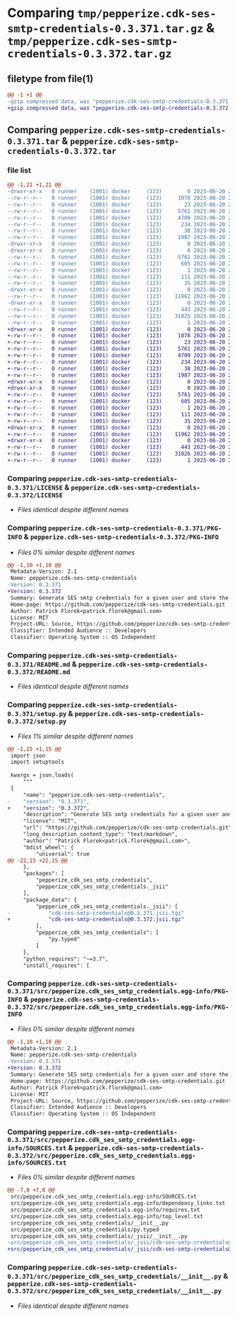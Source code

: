 # Comparing `tmp/pepperize.cdk-ses-smtp-credentials-0.3.371.tar.gz` & `tmp/pepperize.cdk-ses-smtp-credentials-0.3.372.tar.gz`

## filetype from file(1)

```diff
@@ -1 +1 @@
-gzip compressed data, was "pepperize.cdk-ses-smtp-credentials-0.3.371.tar", last modified: Tue Jun 20 23:16:12 2023, max compression
+gzip compressed data, was "pepperize.cdk-ses-smtp-credentials-0.3.372.tar", last modified: Tue Jun 20 23:15:50 2023, max compression
```

## Comparing `pepperize.cdk-ses-smtp-credentials-0.3.371.tar` & `pepperize.cdk-ses-smtp-credentials-0.3.372.tar`

### file list

```diff
@@ -1,21 +1,21 @@
-drwxr-xr-x   0 runner    (1001) docker     (123)        0 2023-06-20 23:16:12.917609 pepperize.cdk-ses-smtp-credentials-0.3.371/
--rw-r--r--   0 runner    (1001) docker     (123)     1078 2023-06-20 23:16:01.000000 pepperize.cdk-ses-smtp-credentials-0.3.371/LICENSE
--rw-r--r--   0 runner    (1001) docker     (123)       23 2023-06-20 23:16:01.000000 pepperize.cdk-ses-smtp-credentials-0.3.371/MANIFEST.in
--rw-r--r--   0 runner    (1001) docker     (123)     5761 2023-06-20 23:16:12.917609 pepperize.cdk-ses-smtp-credentials-0.3.371/PKG-INFO
--rw-r--r--   0 runner    (1001) docker     (123)     4709 2023-06-20 23:16:01.000000 pepperize.cdk-ses-smtp-credentials-0.3.371/README.md
--rw-r--r--   0 runner    (1001) docker     (123)      234 2023-06-20 23:16:01.000000 pepperize.cdk-ses-smtp-credentials-0.3.371/pyproject.toml
--rw-r--r--   0 runner    (1001) docker     (123)       38 2023-06-20 23:16:12.917609 pepperize.cdk-ses-smtp-credentials-0.3.371/setup.cfg
--rw-r--r--   0 runner    (1001) docker     (123)     1987 2023-06-20 23:16:01.000000 pepperize.cdk-ses-smtp-credentials-0.3.371/setup.py
-drwxr-xr-x   0 runner    (1001) docker     (123)        0 2023-06-20 23:16:12.917609 pepperize.cdk-ses-smtp-credentials-0.3.371/src/
-drwxr-xr-x   0 runner    (1001) docker     (123)        0 2023-06-20 23:16:12.917609 pepperize.cdk-ses-smtp-credentials-0.3.371/src/pepperize.cdk_ses_smtp_credentials.egg-info/
--rw-r--r--   0 runner    (1001) docker     (123)     5761 2023-06-20 23:16:12.000000 pepperize.cdk-ses-smtp-credentials-0.3.371/src/pepperize.cdk_ses_smtp_credentials.egg-info/PKG-INFO
--rw-r--r--   0 runner    (1001) docker     (123)      605 2023-06-20 23:16:12.000000 pepperize.cdk-ses-smtp-credentials-0.3.371/src/pepperize.cdk_ses_smtp_credentials.egg-info/SOURCES.txt
--rw-r--r--   0 runner    (1001) docker     (123)        1 2023-06-20 23:16:12.000000 pepperize.cdk-ses-smtp-credentials-0.3.371/src/pepperize.cdk_ses_smtp_credentials.egg-info/dependency_links.txt
--rw-r--r--   0 runner    (1001) docker     (123)      111 2023-06-20 23:16:12.000000 pepperize.cdk-ses-smtp-credentials-0.3.371/src/pepperize.cdk_ses_smtp_credentials.egg-info/requires.txt
--rw-r--r--   0 runner    (1001) docker     (123)       35 2023-06-20 23:16:12.000000 pepperize.cdk-ses-smtp-credentials-0.3.371/src/pepperize.cdk_ses_smtp_credentials.egg-info/top_level.txt
-drwxr-xr-x   0 runner    (1001) docker     (123)        0 2023-06-20 23:16:12.917609 pepperize.cdk-ses-smtp-credentials-0.3.371/src/pepperize_cdk_ses_smtp_credentials/
--rw-r--r--   0 runner    (1001) docker     (123)    11962 2023-06-20 23:16:01.000000 pepperize.cdk-ses-smtp-credentials-0.3.371/src/pepperize_cdk_ses_smtp_credentials/__init__.py
-drwxr-xr-x   0 runner    (1001) docker     (123)        0 2023-06-20 23:16:12.917609 pepperize.cdk-ses-smtp-credentials-0.3.371/src/pepperize_cdk_ses_smtp_credentials/_jsii/
--rw-r--r--   0 runner    (1001) docker     (123)      443 2023-06-20 23:16:01.000000 pepperize.cdk-ses-smtp-credentials-0.3.371/src/pepperize_cdk_ses_smtp_credentials/_jsii/__init__.py
--rw-r--r--   0 runner    (1001) docker     (123)    31025 2023-06-20 23:16:01.000000 pepperize.cdk-ses-smtp-credentials-0.3.371/src/pepperize_cdk_ses_smtp_credentials/_jsii/cdk-ses-smtp-credentials@0.3.371.jsii.tgz
--rw-r--r--   0 runner    (1001) docker     (123)        1 2023-06-20 23:16:01.000000 pepperize.cdk-ses-smtp-credentials-0.3.371/src/pepperize_cdk_ses_smtp_credentials/py.typed
+drwxr-xr-x   0 runner    (1001) docker     (123)        0 2023-06-20 23:15:50.035867 pepperize.cdk-ses-smtp-credentials-0.3.372/
+-rw-r--r--   0 runner    (1001) docker     (123)     1078 2023-06-20 23:15:36.000000 pepperize.cdk-ses-smtp-credentials-0.3.372/LICENSE
+-rw-r--r--   0 runner    (1001) docker     (123)       23 2023-06-20 23:15:36.000000 pepperize.cdk-ses-smtp-credentials-0.3.372/MANIFEST.in
+-rw-r--r--   0 runner    (1001) docker     (123)     5761 2023-06-20 23:15:50.035867 pepperize.cdk-ses-smtp-credentials-0.3.372/PKG-INFO
+-rw-r--r--   0 runner    (1001) docker     (123)     4709 2023-06-20 23:15:36.000000 pepperize.cdk-ses-smtp-credentials-0.3.372/README.md
+-rw-r--r--   0 runner    (1001) docker     (123)      234 2023-06-20 23:15:36.000000 pepperize.cdk-ses-smtp-credentials-0.3.372/pyproject.toml
+-rw-r--r--   0 runner    (1001) docker     (123)       38 2023-06-20 23:15:50.035867 pepperize.cdk-ses-smtp-credentials-0.3.372/setup.cfg
+-rw-r--r--   0 runner    (1001) docker     (123)     1987 2023-06-20 23:15:36.000000 pepperize.cdk-ses-smtp-credentials-0.3.372/setup.py
+drwxr-xr-x   0 runner    (1001) docker     (123)        0 2023-06-20 23:15:50.031866 pepperize.cdk-ses-smtp-credentials-0.3.372/src/
+drwxr-xr-x   0 runner    (1001) docker     (123)        0 2023-06-20 23:15:50.035867 pepperize.cdk-ses-smtp-credentials-0.3.372/src/pepperize.cdk_ses_smtp_credentials.egg-info/
+-rw-r--r--   0 runner    (1001) docker     (123)     5761 2023-06-20 23:15:49.000000 pepperize.cdk-ses-smtp-credentials-0.3.372/src/pepperize.cdk_ses_smtp_credentials.egg-info/PKG-INFO
+-rw-r--r--   0 runner    (1001) docker     (123)      605 2023-06-20 23:15:50.000000 pepperize.cdk-ses-smtp-credentials-0.3.372/src/pepperize.cdk_ses_smtp_credentials.egg-info/SOURCES.txt
+-rw-r--r--   0 runner    (1001) docker     (123)        1 2023-06-20 23:15:49.000000 pepperize.cdk-ses-smtp-credentials-0.3.372/src/pepperize.cdk_ses_smtp_credentials.egg-info/dependency_links.txt
+-rw-r--r--   0 runner    (1001) docker     (123)      111 2023-06-20 23:15:49.000000 pepperize.cdk-ses-smtp-credentials-0.3.372/src/pepperize.cdk_ses_smtp_credentials.egg-info/requires.txt
+-rw-r--r--   0 runner    (1001) docker     (123)       35 2023-06-20 23:15:49.000000 pepperize.cdk-ses-smtp-credentials-0.3.372/src/pepperize.cdk_ses_smtp_credentials.egg-info/top_level.txt
+drwxr-xr-x   0 runner    (1001) docker     (123)        0 2023-06-20 23:15:50.035867 pepperize.cdk-ses-smtp-credentials-0.3.372/src/pepperize_cdk_ses_smtp_credentials/
+-rw-r--r--   0 runner    (1001) docker     (123)    11962 2023-06-20 23:15:36.000000 pepperize.cdk-ses-smtp-credentials-0.3.372/src/pepperize_cdk_ses_smtp_credentials/__init__.py
+drwxr-xr-x   0 runner    (1001) docker     (123)        0 2023-06-20 23:15:50.035867 pepperize.cdk-ses-smtp-credentials-0.3.372/src/pepperize_cdk_ses_smtp_credentials/_jsii/
+-rw-r--r--   0 runner    (1001) docker     (123)      443 2023-06-20 23:15:36.000000 pepperize.cdk-ses-smtp-credentials-0.3.372/src/pepperize_cdk_ses_smtp_credentials/_jsii/__init__.py
+-rw-r--r--   0 runner    (1001) docker     (123)    31026 2023-06-20 23:15:36.000000 pepperize.cdk-ses-smtp-credentials-0.3.372/src/pepperize_cdk_ses_smtp_credentials/_jsii/cdk-ses-smtp-credentials@0.3.372.jsii.tgz
+-rw-r--r--   0 runner    (1001) docker     (123)        1 2023-06-20 23:15:36.000000 pepperize.cdk-ses-smtp-credentials-0.3.372/src/pepperize_cdk_ses_smtp_credentials/py.typed
```

### Comparing `pepperize.cdk-ses-smtp-credentials-0.3.371/LICENSE` & `pepperize.cdk-ses-smtp-credentials-0.3.372/LICENSE`

 * *Files identical despite different names*

### Comparing `pepperize.cdk-ses-smtp-credentials-0.3.371/PKG-INFO` & `pepperize.cdk-ses-smtp-credentials-0.3.372/PKG-INFO`

 * *Files 0% similar despite different names*

```diff
@@ -1,10 +1,10 @@
 Metadata-Version: 2.1
 Name: pepperize.cdk-ses-smtp-credentials
-Version: 0.3.371
+Version: 0.3.372
 Summary: Generate SES smtp credentials for a given user and store the credentials in a SecretsManager Secret.
 Home-page: https://github.com/pepperize/cdk-ses-smtp-credentials.git
 Author: Patrick Florek<patrick.florek@gmail.com>
 License: MIT
 Project-URL: Source, https://github.com/pepperize/cdk-ses-smtp-credentials.git
 Classifier: Intended Audience :: Developers
 Classifier: Operating System :: OS Independent
```

### Comparing `pepperize.cdk-ses-smtp-credentials-0.3.371/README.md` & `pepperize.cdk-ses-smtp-credentials-0.3.372/README.md`

 * *Files identical despite different names*

### Comparing `pepperize.cdk-ses-smtp-credentials-0.3.371/setup.py` & `pepperize.cdk-ses-smtp-credentials-0.3.372/setup.py`

 * *Files 1% similar despite different names*

```diff
@@ -1,15 +1,15 @@
 import json
 import setuptools
 
 kwargs = json.loads(
     """
 {
     "name": "pepperize.cdk-ses-smtp-credentials",
-    "version": "0.3.371",
+    "version": "0.3.372",
     "description": "Generate SES smtp credentials for a given user and store the credentials in a SecretsManager Secret.",
     "license": "MIT",
     "url": "https://github.com/pepperize/cdk-ses-smtp-credentials.git",
     "long_description_content_type": "text/markdown",
     "author": "Patrick Florek<patrick.florek@gmail.com>",
     "bdist_wheel": {
         "universal": true
@@ -22,15 +22,15 @@
     },
     "packages": [
         "pepperize_cdk_ses_smtp_credentials",
         "pepperize_cdk_ses_smtp_credentials._jsii"
     ],
     "package_data": {
         "pepperize_cdk_ses_smtp_credentials._jsii": [
-            "cdk-ses-smtp-credentials@0.3.371.jsii.tgz"
+            "cdk-ses-smtp-credentials@0.3.372.jsii.tgz"
         ],
         "pepperize_cdk_ses_smtp_credentials": [
             "py.typed"
         ]
     },
     "python_requires": "~=3.7",
     "install_requires": [
```

### Comparing `pepperize.cdk-ses-smtp-credentials-0.3.371/src/pepperize.cdk_ses_smtp_credentials.egg-info/PKG-INFO` & `pepperize.cdk-ses-smtp-credentials-0.3.372/src/pepperize.cdk_ses_smtp_credentials.egg-info/PKG-INFO`

 * *Files 0% similar despite different names*

```diff
@@ -1,10 +1,10 @@
 Metadata-Version: 2.1
 Name: pepperize.cdk-ses-smtp-credentials
-Version: 0.3.371
+Version: 0.3.372
 Summary: Generate SES smtp credentials for a given user and store the credentials in a SecretsManager Secret.
 Home-page: https://github.com/pepperize/cdk-ses-smtp-credentials.git
 Author: Patrick Florek<patrick.florek@gmail.com>
 License: MIT
 Project-URL: Source, https://github.com/pepperize/cdk-ses-smtp-credentials.git
 Classifier: Intended Audience :: Developers
 Classifier: Operating System :: OS Independent
```

### Comparing `pepperize.cdk-ses-smtp-credentials-0.3.371/src/pepperize.cdk_ses_smtp_credentials.egg-info/SOURCES.txt` & `pepperize.cdk-ses-smtp-credentials-0.3.372/src/pepperize.cdk_ses_smtp_credentials.egg-info/SOURCES.txt`

 * *Files 0% similar despite different names*

```diff
@@ -7,8 +7,8 @@
 src/pepperize.cdk_ses_smtp_credentials.egg-info/SOURCES.txt
 src/pepperize.cdk_ses_smtp_credentials.egg-info/dependency_links.txt
 src/pepperize.cdk_ses_smtp_credentials.egg-info/requires.txt
 src/pepperize.cdk_ses_smtp_credentials.egg-info/top_level.txt
 src/pepperize_cdk_ses_smtp_credentials/__init__.py
 src/pepperize_cdk_ses_smtp_credentials/py.typed
 src/pepperize_cdk_ses_smtp_credentials/_jsii/__init__.py
-src/pepperize_cdk_ses_smtp_credentials/_jsii/cdk-ses-smtp-credentials@0.3.371.jsii.tgz
+src/pepperize_cdk_ses_smtp_credentials/_jsii/cdk-ses-smtp-credentials@0.3.372.jsii.tgz
```

### Comparing `pepperize.cdk-ses-smtp-credentials-0.3.371/src/pepperize_cdk_ses_smtp_credentials/__init__.py` & `pepperize.cdk-ses-smtp-credentials-0.3.372/src/pepperize_cdk_ses_smtp_credentials/__init__.py`

 * *Files identical despite different names*

